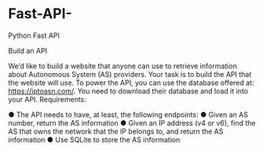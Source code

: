# Fast-API-
Python Fast API 

Build an API

We’d like to build a website that anyone can use to retrieve information about Autonomous
System (AS) providers. Your task is to build the API that the website will use.
To power the API, you can use the database offered at: https://iptoasn.com/. You need to
download their database and load it into your API.
Requirements:

● The API needs to have, at least, the following endpoints:
● Given an AS number, return the AS information
● Given an IP address (v4 or v6), find the AS that owns the network that the IP
belongs to, and return the AS information
● Use SQLite to store the AS information
